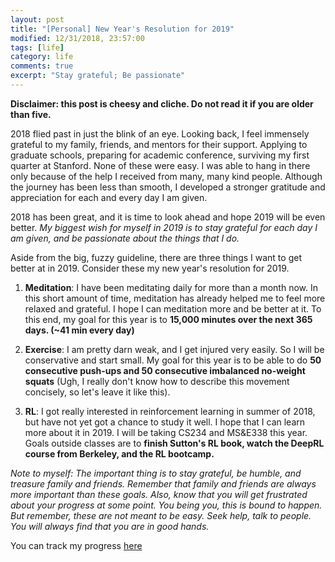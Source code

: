 ```yaml
---
layout: post
title: "[Personal] New Year's Resolution for 2019"
modified: 12/31/2018, 23:57:00
tags: [life]
category: life
comments: true
excerpt: "Stay grateful; Be passionate"
---
```


**Disclaimer: this post is cheesy and cliche. Do not read it if you are
older than five.**

2018 flied past in just the blink of an eye. Looking back, I feel immensely
grateful to my family, friends, and mentors for their support. Applying to
graduate schools, preparing for academic conference, surviving my first quarter
at Stanford. None of these were easy. I was able to hang in there only because
of the help I received from many, many kind people. Although the journey has
been less than smooth, I developed a stronger gratitude and appreciation for
each and every day I am given.

2018 has been great, and it is time to look ahead and hope 2019 will be even
better. *My biggest wish for myself in 2019 is to stay grateful for each day I
am given, and be passionate about the things that I do.*

Aside from the big, fuzzy guideline, there are three things I want to get
better at in 2019. Consider these my new year's resolution for 2019.

1. **Meditation**: I have been meditating daily for more than a month now. In
   this short amount of time, meditation has already helped me to feel more
   relaxed and grateful. I hope I can meditation more and be better at it. To
   this end, my goal for this year is to **15,000 minutes over the next 365 days.
   (~41 min every day)**

2. **Exercise**: I am pretty darn weak, and I get injured very easily. So I
   will be conservative and start small. My goal for this year is to be able to
   do **50 consecutive push-ups and 50 consecutive imbalanced no-weight
   squats**
   (Ugh, I really don't know how to describe this movement concisely, so let's
   leave it like this).

3. **RL**: I got really interested in reinforcement learning in summer of 2018,
   but have not yet got a chance to study it well. I hope that I can learn more
   about it in 2019. I will be taking CS234 and MS\&E338 this year. Goals
   outside classes are to **finish Sutton's RL book, watch the DeepRL course
   from Berkeley, and the RL bootcamp.**

*Note to myself: The important thing is to stay grateful, be humble, and
treasure family and friends. Remember that family and friends are always
more important than these goals. Also, know that you will get frustrated
about your progress at some point. You being you, this is bound to happen.  But
remember, these are not meant to be easy. Seek help, talk to people. You will
always find that you are in good hands.*

You can track my progress [here](/progress)

